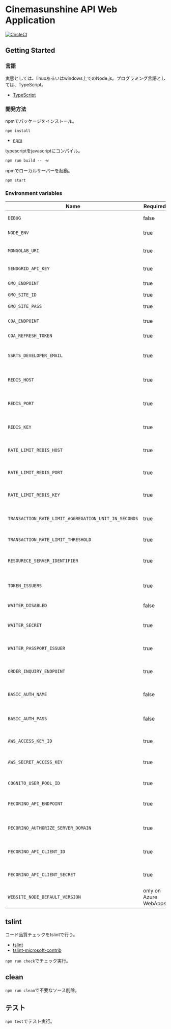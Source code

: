 # Cinemasunshine API Web Application

[![CircleCI](https://circleci.com/gh/cinemasunshine/api.svg?style=svg)](https://circleci.com/gh/cinemasunshine/api)

## Getting Started

### 言語

実態としては、linuxあるいはwindows上でのNode.js。プログラミング言語としては、TypeScript。

* [TypeScript](https://www.typescriptlang.org/)

### 開発方法

npmでパッケージをインストール。

```shell
npm install
```

* [npm](https://www.npmjs.com/)

typescriptをjavascriptにコンパイル。

```shell
npm run build -- -w
```

npmでローカルサーバーを起動。

```shell
npm start
```

### Environment variables

| Name                                                 | Required              | Value       | Purpose                                |
| ---------------------------------------------------- | --------------------- | ----------- | -------------------------------------- |
| `DEBUG`                                              | false                 | sskts-api:* | Debug                                  |
| `NODE_ENV`                                           | true                  |             | environment name                       |
| `MONGOLAB_URI`                                       | true                  |             | MongoDB connection URI                 |
| `SENDGRID_API_KEY`                                   | true                  |             | SendGrid API Key                       |
| `GMO_ENDPOINT`                                       | true                  |             | GMO API endpoint                       |
| `GMO_SITE_ID`                                        | true                  |             | GMO SiteID                             |
| `GMO_SITE_PASS`                                      | true                  |             | GMO SitePass                           |
| `COA_ENDPOINT`                                       | true                  |             | COA API endpoint                       |
| `COA_REFRESH_TOKEN`                                  | true                  |             | COA API refresh token                  |
| `SSKTS_DEVELOPER_EMAIL`                              | true                  |             | 開発者通知用メールアドレス             |
| `REDIS_HOST`                                         | true                  |             | 在庫状況保管用Redis Cache host         |
| `REDIS_PORT`                                         | true                  |             | 在庫状況保管用Redis Cache port         |
| `REDIS_KEY`                                          | true                  |             | 在庫状況保管用Redis Cache key          |
| `RATE_LIMIT_REDIS_HOST`                              | true                  |             | レート制限用Redis Cache host           |
| `RATE_LIMIT_REDIS_PORT`                              | true                  |             | レート制限用Redis Cache port           |
| `RATE_LIMIT_REDIS_KEY`                               | true                  |             | レート制限用Redis Cache key            |
| `TRANSACTION_RATE_LIMIT_AGGREGATION_UNIT_IN_SECONDS` | true                  |             | 進行取引レート制限単位(秒)             |
| `TRANSACTION_RATE_LIMIT_THRESHOLD`                   | true                  |             | 進行取引レート制限閾値                 |
| `RESOURECE_SERVER_IDENTIFIER`                        | true                  |             | リソースサーバーとしての固有識別子     |
| `TOKEN_ISSUERS`                                      | true                  |             | トークン発行者リスト(コンマつなぎ)     |
| `WAITER_DISABLED`                                    | false                 | 1 or 0      | WAITER Disable Flag                    |
| `WAITER_SECRET`                                      | true                  |             | WAITER許可証トークン秘密鍵             |
| `WAITER_PASSPORT_ISSUER`                             | true                  |             | WAITER Pasport Issuer                  |
| `ORDER_INQUIRY_ENDPOINT`                             | true                  |             | 注文照会URLエンドポイント              |
| `BASIC_AUTH_NAME`                                    | false                 |             | Basic authentication user name         |
| `BASIC_AUTH_PASS`                                    | false                 |             | Basic authentication user password     |
| `AWS_ACCESS_KEY_ID`                                  | true                  |             | AWSアクセスキー                        |
| `AWS_SECRET_ACCESS_KEY`                              | true                  |             | AWSシークレットアクセスキー            |
| `COGNITO_USER_POOL_ID`                               | true                  |             | CognitoユーザープールID             ID |
| `PECORINO_API_ENDPOINT`                              | true                  |             | PecorinoAPIエンドポイント              |
| `PECORINO_AUTHORIZE_SERVER_DOMAIN`                   | true                  |             | Pecorino認可サーバードメイン           |
| `PECORINO_API_CLIENT_ID`                             | true                  |             | PecorinoAPIクライアントID              |
| `PECORINO_API_CLIENT_SECRET`                         | true                  |             | PecorinoAPIクライアントシークレット    |
| `WEBSITE_NODE_DEFAULT_VERSION`                       | only on Azure WebApps |             | Node.js version                        |

## tslint

コード品質チェックをtslintで行う。

* [tslint](https://github.com/palantir/tslint)
* [tslint-microsoft-contrib](https://github.com/Microsoft/tslint-microsoft-contrib)

`npm run check`でチェック実行。

## clean

`npm run clean`で不要なソース削除。

## テスト

`npm test`でテスト実行。
